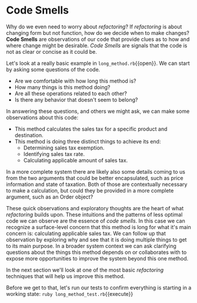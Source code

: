 # Code Smells

Why do we even need to worry about _refactoring_? If _refactoring_ is about
changing form but not function, how do we decide when to make changes? **Code
Smells** are observations of our code that provide clues as to how and where
change might be desirable. _Code Smells_ are signals that the code is not as
clear or concise as it could be.
 
Let's look at a really basic example in `long_method.rb`{{open}}. We can start
by asking some questions of the code.

* Are we comfortable with how long this method is?
* How many things is this method doing?
* Are all these operations related to each other?
* Is there any behavior that doesn't seem to belong?

In answering these questions, and others we might ask, we can make some
observations about this code: 

* This method calculates the sales tax for a specific product and destination.
* This method is doing three distinct things to achieve its end:
  * Determining sales tax exemption.
  * Identifying sales tax rate.
  * Calculating applicable amount of sales tax.

In a more complete system there are likely also some details coming to us from
the two arguments that could be better encapsulated, such as price information
and state of taxation. Both of those are contextually necessary to make a
calculation, but could they be provided in a more complete argument, such as an
Order object?

These quick observations and exploratory thoughts are the heart of what
_refactoring_ builds upon. These intuitions and the patterns of less optimal
code we can observe are the essence of _code smells_. In this case we can
recognize a surface-level concern that this method is long for what it's main 
concern is: calculating applicable sales tax. We can follow up that observation
by exploring why and see that it is doing multiple things to get to its main
purpose. In a broader system context we can ask clarifying questions about the
things this method depends on or collaborates with to expose more opportunities
to improve the system beyond this one method.

In the next section we'll look at one of the most basic _refactoring_ techniques
that will help us improve this method.

Before we get to that, let's run our tests to confirm everything is starting in
a working state: `ruby long_method_test.rb`{{execute}}